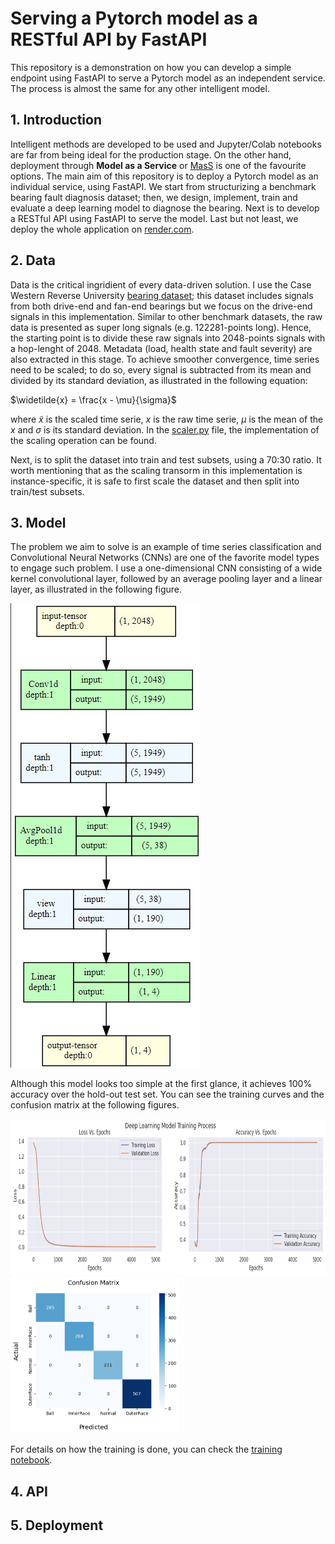 # Serving a Pytorch model as a RESTful API by FastAPI
This repository is a demonstration on how you can develop a simple endpoint using FastAPI to serve a Pytorch model as an independent service. The process is almost the same for any other intelligent model.

## 1. Introduction

Intelligent methods are developed to be used and Jupyter/Colab notebooks are far from being ideal for the production stage. On the other hand, deployment through **Model as a Service** or [MasS](https://medium.com/@pearcenjordan/what-is-maas-unlock-the-power-of-model-as-a-service-27ebbcaefce6) is one of the favourite options. The main aim of this repository is to deploy a Pytorch model as an individual service, using FastAPI. We start from structurizing a benchmark bearing fault diagnosis dataset; then, we design, implement, train and evaluate a deep learning model to diagnose the bearing. Next is to develop a RESTful API using FastAPI to serve the model. Last but not least, we deploy the whole application on [render.com](https://render.com/).

## 2. Data

Data is the critical ingridient of every data-driven solution. I use the  Case Western Reverse University [bearing dataset](https://engineering.case.edu/bearingdatacenter); this dataset includes signals from both drive-end and fan-end bearings but we focus on the drive-end signals in this implementation. Similar to other benchmark datasets, the raw data is presented as super long signals (e.g. 122281-points long). Hence, the starting point is to divide these raw signals into 2048-points signals with a hop-lenght of 2048. Metadata (load, health state and fault severity) are also extracted in this stage. To achieve smoother convergence, time series need to be scaled; to do so, every signal is subtracted from its mean and divided by its standard deviation, as illustrated in the following equation:

$\widetilde{x} = \frac{x - \mu}{\sigma}$

where $\widetilde{x}$ is the scaled time serie, $x$ is the raw time serie, $\mu$ is the mean of the $x$ and $\sigma$ is its standard deviation. In the [scaler.py]() file, the implementation of the scaling operation can be found.

Next, is to split the dataset into train and test subsets, using a 70:30 ratio. It worth mentioning that as the scaling transorm in this implementation is instance-specific, it is safe to first scale the dataset and then split into train/test subsets.

## 3. Model

The problem we aim to solve is an example of time series classification and Convolutional Neural Networks (CNNs) are one of the favorite model types to engage such problem. I use a one-dimensional CNN consisting of a wide kernel convolutional layer, followed by an average pooling layer and a linear layer, as illustrated in the following figure.

![model architecture](/assets/architecture.jpg)

Although this model looks too simple at the first glance, it achieves 100% accuracy over the hold-out test set. You can see the training curves and the confusion matrix at the following figures.

<img src="assets/training_curves.jpg" height="250" width = 790/>

<img src="assets/confusion_matrix.jpg" height="250" width = 270/>

For details on how the training is done, you can check the [training notebook]().

## 4. API



## 5. Deployment